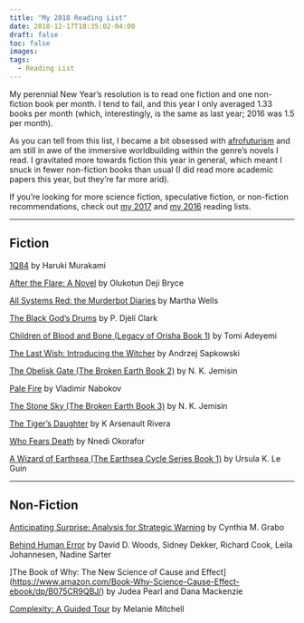 ```yaml
---
title: "My 2018 Reading List"
date: 2018-12-17T18:35:02-04:00
draft: false
toc: false
images:
tags:
  - Reading List
---
```


My perennial New Year’s resolution is to read one fiction and one non-fiction book per month. I tend to fail, and this year I only averaged 1.33 books per month (which, interestingly, is the same as last year; 2016 was 1.5 per month).

As you can tell from this list, I became a bit obsessed with [afrofuturism](https://en.wikipedia.org/wiki/Afrofuturism) and am still in awe of the immersive worldbuilding within the genre’s novels I read. I gravitated more towards fiction this year in general, which meant I snuck in fewer non-fiction books than usual (I did read more academic papers this year, but they’re far more arid).

If you’re looking for more science fiction, speculative fiction, or non-fiction recommendations, check out [my 2017](/blog/posts/2017-reading-list) and [my 2016](/blog/posts/2016-reading-list) reading lists.

***

## Fiction
[1Q84](https://www.amazon.com/1Q84-Vintage-International-Haruki-Murakami-ebook/dp/B004LROUW2/) by Haruki Murakami

[After the Flare: A Novel](https://www.amazon.com/After-Flare-Olukotun-Deji-Bryce-ebook/dp/B0759VMZ66/) by Olukotun Deji Bryce

[All Systems Red: the Murderbot Diaries](https://www.amazon.com/All-Systems-Red-Kindle-Single-ebook/dp/B01MYZ8X5C) by Martha Wells

[The Black God’s Drums](https://www.amazon.com/Black-Gods-Drums-Dj%C3%A8l%C3%AD-Clark-ebook/dp/B0791JV58Z/) by P. Djèlí Clark

[Children of Blood and Bone (Legacy of Orisha Book 1)](https://www.amazon.com/Black-Gods-Drums-Dj%C3%A8l%C3%AD-Clark-ebook/dp/B0791JV58Z/) by Tomi Adeyemi

[The Last Wish: Introducing the Witcher](https://www.amazon.com/Black-Gods-Drums-Dj%C3%A8l%C3%AD-Clark-ebook/dp/B0791JV58Z/) by Andrzej Sapkowski

[The Obelisk Gate (The Broken Earth Book 2)](https://www.amazon.com/Obelisk-Gate-Broken-Earth-Book-ebook/dp/B01922I1GG/) by N. K. Jemisin

[Pale Fire](https://www.amazon.com/Pale-Vintage-International-Vladimir-Nabokov-ebook/dp/B004KABDSY/) by Vladimir Nabokov

[The Stone Sky (The Broken Earth Book 3)](https://www.amazon.com/Stone-Sky-Broken-Earth-Book-ebook/dp/B01N7EQOFA/) by N. K. Jemisin

[The Tiger’s Daughter](https://www.amazon.com/Tigers-Daughter-Ascendant-Book-ebook/dp/B01MT7C6T7/) by K Arsenault Rivera

[Who Fears Death](https://www.amazon.com/Tigers-Daughter-Ascendant-Book-ebook/dp/B01MT7C6T7/) by Nnedi Okorafor

[A Wizard of Earthsea (The Earthsea Cycle Series Book 1)](https://www.amazon.com/Wizard-Earthsea-Cycle-Book-ebook/dp/B008T9L6AM/) by Ursula K. Le Guin	

***
## Non-Fiction
[Anticipating Surprise: Analysis for Strategic Warning](https://www.amazon.com/Anticipating-Surprise-Analysis-Strategic-Warning-ebook/dp/B008H9Q5IW/) by Cynthia M. Grabo

[Behind Human Error](https://www.amazon.com/Behind-Human-Error-David-Woods-ebook/dp/B075QFGTNP/) by David D. Woods, Sidney Dekker, Richard Cook, Leila Johannesen, Nadine Sarter

]The Book of Why: The New Science of Cause and Effect](https://www.amazon.com/Book-Why-Science-Cause-Effect-ebook/dp/B075CR9QBJ/) by Judea Pearl and Dana Mackenzie

[Complexity: A Guided Tour](https://www.amazon.com/Complexity-Guided-Tour-Melanie-Mitchell-ebook/dp/B002SAUBWC/) by Melanie Mitchell

